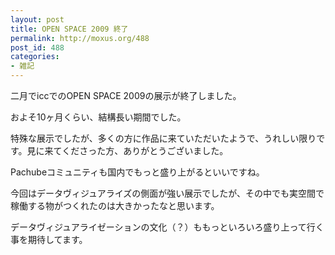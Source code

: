 ```yaml
---
layout: post
title: OPEN SPACE 2009 終了
permalink: http://moxus.org/488
post_id: 488
categories: 
- 雑記
---
```


二月でiccでのOPEN SPACE 2009の展示が終了しました。

およそ10ヶ月くらい、結構長い期間でした。

特殊な展示でしたが、多くの方に作品に来ていただいたようで、うれしい限りです。見に来てくださった方、ありがとうございました。

Pachubeコミュニティも国内でもっと盛り上がるといいですね。

今回はデータヴィジュアライズの側面が強い展示でしたが、その中でも実空間で稼働する物がつくれたのは大きかったなと思います。

データヴィジュアライゼーションの文化（？）ももっといろいろ盛り上って行く事を期待してます。